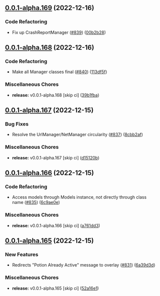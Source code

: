 ## [0.0.1-alpha.169](https://github.com/Wynntils/Artemis/compare/v0.0.1-alpha.168...v0.0.1-alpha.169) (2022-12-16)


### Code Refactoring

* Fix up CrashReportManager ([#839](https://github.com/Wynntils/Artemis/issues/839)) ([00b2b28](https://github.com/Wynntils/Artemis/commit/00b2b28028ccb5b526e6b291de35e75d4425da85))

## [0.0.1-alpha.168](https://github.com/Wynntils/Artemis/compare/v0.0.1-alpha.167...v0.0.1-alpha.168) (2022-12-16)


### Code Refactoring

* Make all Manager classes final ([#840](https://github.com/Wynntils/Artemis/issues/840)) ([113df5f](https://github.com/Wynntils/Artemis/commit/113df5f99e075f7d42fcbd8e22ad8cd33746bfb9))


### Miscellaneous Chores

* **release:** v0.0.1-alpha.168 [skip ci] ([39b1fba](https://github.com/Wynntils/Artemis/commit/39b1fbaba68eb30842c2fd26737c651044607345))

## [0.0.1-alpha.167](https://github.com/Wynntils/Artemis/compare/v0.0.1-alpha.166...v0.0.1-alpha.167) (2022-12-15)


### Bug Fixes

* Resolve the UrlManager/NetManager circularity ([#837](https://github.com/Wynntils/Artemis/issues/837)) ([8cbb2af](https://github.com/Wynntils/Artemis/commit/8cbb2af94b64a2790c870e3663587df31699a37d))


### Miscellaneous Chores

* **release:** v0.0.1-alpha.167 [skip ci] ([d15120b](https://github.com/Wynntils/Artemis/commit/d15120b04ce66444b2e2b7ce9431b52ac69cc2d9))

## [0.0.1-alpha.166](https://github.com/Wynntils/Artemis/compare/v0.0.1-alpha.165...v0.0.1-alpha.166) (2022-12-15)


### Code Refactoring

* Access models through Models instance, not directly through class name ([#835](https://github.com/Wynntils/Artemis/issues/835)) ([6c9ae0e](https://github.com/Wynntils/Artemis/commit/6c9ae0ee634b6ab60deae783c3f795a314e7e006))


### Miscellaneous Chores

* **release:** v0.0.1-alpha.166 [skip ci] ([a761dd3](https://github.com/Wynntils/Artemis/commit/a761dd3696078e3ffcf283fe4f52209170f03fed))

## [0.0.1-alpha.165](https://github.com/Wynntils/Artemis/compare/v0.0.1-alpha.164...v0.0.1-alpha.165) (2022-12-15)


### New Features

* Redirects "Potion Already Active" message to overlay ([#831](https://github.com/Wynntils/Artemis/issues/831)) ([6a39d3d](https://github.com/Wynntils/Artemis/commit/6a39d3d4cfb47b1914e69bcf1b97200cbe288bb7))


### Miscellaneous Chores

* **release:** v0.0.1-alpha.165 [skip ci] ([52a16e1](https://github.com/Wynntils/Artemis/commit/52a16e1988d534668bd7276ba2052a37b7f3d9b5))

